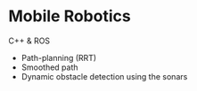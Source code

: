 # Mobile Robotics

C++ & ROS 

- Path-planning (RRT)
- Smoothed path
- Dynamic obstacle detection using the sonars


